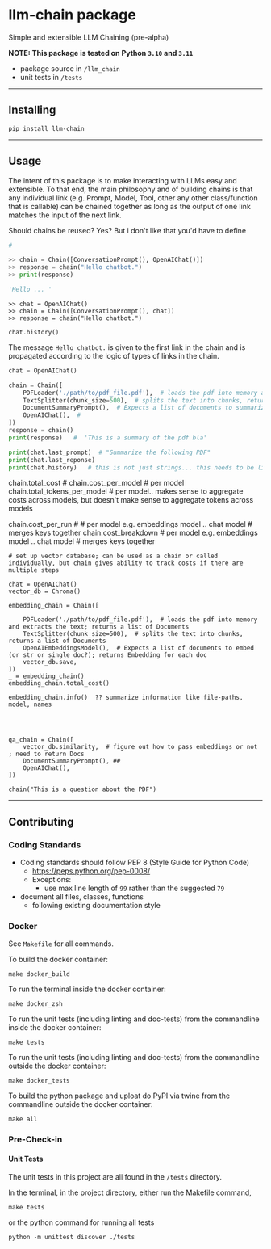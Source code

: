 # llm-chain package

Simple and extensible LLM Chaining (pre-alpha)

**NOTE: This package is tested on Python `3.10` and `3.11`**

- package source in `/llm_chain`
- unit tests in `/tests`

---

## Installing

```commandline
pip install llm-chain
```

---

## Usage

The intent of this package is to make interacting with LLMs easy and extensible. To that end, the main philosophy and of building chains is that any individual link (e.g. Prompt, Model, Tool, other any other class/function that is callable) can be chained together as long as the output of one link matches the input of the next link.


Should chains be reused? Yes?
But i don't like that you'd have to define 

```python
# 

>> chain = Chain([ConversationPrompt(), OpenAIChat()])
>> response = chain("Hello chatbot.")
>> print(response)

'Hello ... '
```

```
>> chat = OpenAIChat()
>> chain = Chain([ConversationPrompt(), chat])
>> response = chain("Hello chatbot.")

chat.history()
```

The message `Hello chatbot.` is given to the first link in the chain and is propagated according to the logic of types of links in the chain.



```python
chat = OpenAIChat()

chain = Chain([
    PDFLoader('./path/to/pdf_file.pdf'),  # loads the pdf into memory and extracts the text; returns a list of Documents
    TextSplitter(chunk_size=500),  # splits the text into chunks, returns a list of Documents
    DocumentSummaryPrompt(),  # Expects a list of documents to summarize. Returns a prompt
    OpenAIChat(),  # 
])
response = chain()
print(response)   #  'This is a summary of the pdf bla'

print(chat.last_prompt)  # "Summarize the following PDF"
print(chat.last_reponse)
print(chat.history)   # this is not just strings... this needs to be like streamlit app where i capture prompt and answer in message with corersponding costs and information about that single interaction
```

chain.total_cost  # 
chain.cost_per_model  # per model
chain.total_tokens_per_model  # per model.. makes sense to aggregate costs across models, but doesn't make sense to aggregate tokens across models


chain.cost_per_run  # # per model e.g. embeddings model .. chat model  # merges keys together
chain.cost_breakdown  # per model e.g. embeddings model .. chat model  # merges keys together


```
# set up vector database; can be used as a chain or called individually, but chain gives ability to track costs if there are multiple steps

chat = OpenAIChat()
vector_db = Chroma()

embedding_chain = Chain([
    
    PDFLoader('./path/to/pdf_file.pdf'),  # loads the pdf into memory and extracts the text; returns a list of Documents
    TextSplitter(chunk_size=500),  # splits the text into chunks, returns a list of Documents
    OpenAIEmbeddingsModel(),  # Expects a list of documents to embed (or str or single doc?); returns Embedding for each doc
    vector_db.save,
])
_ = embedding_chain()
embedding_chain.total_cost()

embedding_chain.info()  ?? summarize information like file-paths, model, names




qa_chain = Chain([
    vector_db.similarity,  # figure out how to pass embeddings or not ; need to return Docs
    DocumentSummaryPrompt(), ##
    OpenAIChat(),
])

chain("This is a question about the PDF")

```




---

## Contributing

### Coding Standards

- Coding standards should follow PEP 8 (Style Guide for Python Code)
    - https://peps.python.org/pep-0008/
    - Exceptions:
        - use max line length of `99` rather than the suggested `79`
- document all files, classes, functions
    - following existing documentation style


### Docker

See `Makefile` for all commands.

To build the docker container:

```commandline
make docker_build
```

To run the terminal inside the docker container:

```commandline
make docker_zsh
```

To run the unit tests (including linting and doc-tests) from the commandline inside the docker container:

```commandline
make tests
```

To run the unit tests (including linting and doc-tests) from the commandline outside the docker container:

```commandline
make docker_tests
```

To build the python package and uploat do PyPI via twine from the commandline outside the docker container:

```commandline
make all
```

### Pre-Check-in

#### Unit Tests

The unit tests in this project are all found in the `/tests` directory.

In the terminal, in the project directory, either run the Makefile command,

```commandline
make tests
```

or the python command for running all tests

```commandline
python -m unittest discover ./tests
```
